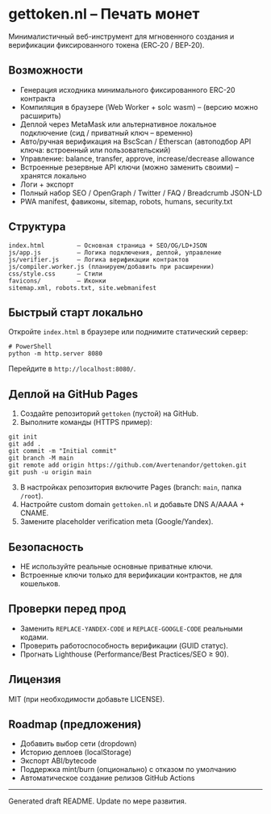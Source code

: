 # gettoken.nl – Печать монет

Минималистичный веб-инструмент для мгновенного создания и верификации фиксированного токена (ERC‑20 / BEP‑20).

## Возможности
- Генерация исходника минимального фиксированного ERC-20 контракта
- Компиляция в браузере (Web Worker + solc wasm) – (версию можно расширить)
- Деплой через MetaMask или альтернативное локальное подключение (сид / приватный ключ – временно)
- Авто/ручная верификация на BscScan / Etherscan (автоподбор API ключа: встроенный или пользовательский)
- Управление: balance, transfer, approve, increase/decrease allowance
- Встроенные резервные API ключи (можно заменить своими) – хранятся локально
- Логи + экспорт
- Полный набор SEO / OpenGraph / Twitter / FAQ / Breadcrumb JSON-LD
- PWA manifest, фавиконы, sitemap, robots, humans, security.txt

## Структура
```
index.html         – Основная страница + SEO/OG/LD+JSON
js/app.js          – Логика подключения, деплой, управление
js/verifier.js     – Логика верификации контрактов
js/compiler.worker.js (планируем/добавить при расширении)
css/style.css      – Стили
favicons/          – Иконки
sitemap.xml, robots.txt, site.webmanifest
```

## Быстрый старт локально
Откройте `index.html` в браузере или поднимите статический сервер:
```
# PowerShell
python -m http.server 8080
```
Перейдите в `http://localhost:8080/`.

## Деплой на GitHub Pages
1. Создайте репозиторий `gettoken` (пустой) на GitHub.
2. Выполните команды (HTTPS пример):
```
git init
git add .
git commit -m "Initial commit"
git branch -M main
git remote add origin https://github.com/Avertenandor/gettoken.git
git push -u origin main
```
3. В настройках репозитория включите Pages (branch: `main`, папка `/root`).
4. Настройте custom domain `gettoken.nl` и добавьте DNS A/AAAA + CNAME.
5. Замените placeholder verification meta (Google/Yandex).

## Безопасность
- НЕ используйте реальные основные приватные ключи.
- Встроенные ключи только для верификации контрактов, не для кошельков.

## Проверки перед прод
- Заменить `REPLACE-YANDEX-CODE` и `REPLACE-GOOGLE-CODE` реальными кодами.
- Проверить работоспособность верификации (GUID статус).
- Прогнать Lighthouse (Performance/Best Practices/SEO ≥ 90).

## Лицензия
MIT (при необходимости добавьте LICENSE).

## Roadmap (предложения)
- Добавить выбор сети (dropdown)
- Историю деплоев (localStorage)
- Экспорт ABI/bytecode
- Поддержка mint/burn (опционально) с отказом по умолчанию
- Автоматическое создание релизов GitHub Actions

---
Generated draft README. Update по мере развития.
